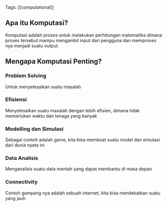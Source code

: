 Tags: [[computational]] 

## Apa itu Komputasi?

Komputasi adalah proses untuk melakukan perhitungan matematika dimana proses tersebut mampu mengambil input dari pengguna dan memproses nya menjadi suatu output.

## Mengapa Komputasi Penting?

### Problem Solving

Untuk menyelesaikan suatu masalah

### Efisiensi

Menyelesaikan suatu masalah dengan lebih efisien, dimana tidak memerlukan waktu dan tenaga yang banyak

### Modelling dan Simulasi

Sebagai contoh adalah game, kita bisa membuat suatu model dan simulasi dari dunia nyata ini

### Data Analisis

Menganalisis suatu data mentah yang dapat membantu di masa depan

### Connectivity

Contoh gampang nya adalah sebuah internet, kita bisa mendekatkan suatu yang jauh



